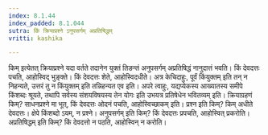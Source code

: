 ```yaml
---
index: 8.1.44
index_padded: 8.1.044
sutra: किं क्रियाप्रश्ने ऽनुपसर्गम् अप्रतिषिद्धम्
vritti: kashika

---
```

किम् इत्येतत् क्रियाप्रश्ने यदा वर्तते तदानेन युक्तं तिङन्तं अनुपसर्गम् अप्रतिषिद्धं नानुदात्तं भवति। किं देवदत्तः पचति, आहोस्विद् भुङ्क्ते। किं देवदत्तः शेते, आहोस्विदधीते। अत्र केचिदाहुः, पूर्वं किंयुक्तम् इति तन् न निहन्यते, उत्तरं तु न किंयुक्तम् इति तन्निहन्यत एव इति। अपरे त्वाहुः, यद्यप्येकस्य आख्यातस्य समीपे किंशब्दः श्रूयते, तथापि सर्वस्य संशयविषयस्य तेन योगः इति उभयत्र प्रतिषेधेन भवितव्यम् इति। क्रियाग्रहणं किम्? साधनप्रश्ने मा भूत्, किं देवदत्तः ओदनं पचति, आहोस्विच्छाकम् इति। प्रश्न इति किम्? किम् अधीते देवदत्तः। क्षेपे किंशब्दो ऽयम्, न प्रश्ने। अनुपसर्गम् इति किम्? किं देवदत्तः प्रपचति, आहोस्वित् प्रकरोति। अप्रतिषिद्धम् इति किम्? किं देवदत्तो न पठति, आहोस्विन् न करोति।